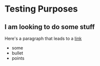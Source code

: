 # Testing Purposes

## I am looking to do some stuff

Here's a paragraph that leads to a [link]("https://www.google.com")

* some
* bullet
* points